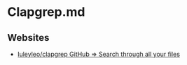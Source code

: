 # Clapgrep.md

## Websites

* [luleyleo/clapgrep GitHub => Search through all your files](https://github.com/luleyleo/clapgrep)
